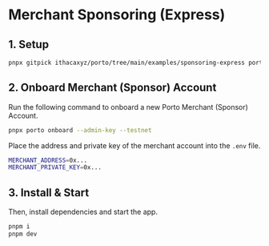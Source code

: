 # Merchant Sponsoring (Express)

## 1. Setup

```sh
pnpx gitpick ithacaxyz/porto/tree/main/examples/sponsoring-express porto-sponsoring && cd porto-sponsoring
```

## 2. Onboard Merchant (Sponsor) Account

Run the following command to onboard a new Porto Merchant (Sponsor) Account.

```sh
pnpx porto onboard --admin-key --testnet
```

Place the address and private key of the merchant account into the `.env` file.

```sh
MERCHANT_ADDRESS=0x...
MERCHANT_PRIVATE_KEY=0x...
```

## 3. Install & Start

Then, install dependencies and start the app.

```sh
pnpm i
pnpm dev
```
